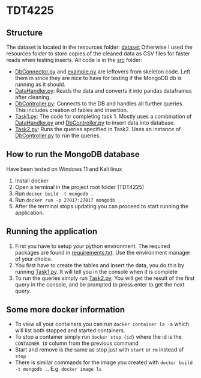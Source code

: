 # TDT4225

## Structure
The dataset is located in the resources folder: [dataset](resources/dataset/)
Otherwise I used the resources folder to store copies of the cleaned data as CSV files for faster reads when testing inserts.
All code is in the [src](src/) folder:
- [DbConnector.py](src/DbConnector.py) and [example.py](src/example.py) are leftovers from skeleton code. Left them in since they are nice to have for testing if the MongoDB db is running as it should.
- [DataHandler.py](src/DataHandler.py): Reads the data and converts it into pandas dataframes after cleaning.
- [DbController.py](src/DbController.py): Connects to the DB and handles all further queries. This includes creation of tables and insertion.
- [Task1.py](src/Task1.py): The code for completing task 1. Mostly uses a combination of [DataHandler.py](src/DataHandler.py) and [DbController.py](src/DbController.py) to insert data into database.
- [Task2.py](src/Task2.py): Runs the queries specified in Task2. Uses an instance of [DbController.py](src/DbController.py) to run the queries.

## How to run the MongoDB database
Have been tested on Windows 11 and Kali linux
1. Install docker
2. Open a terminal in the project root folder (TDT4225)
3. Run `docker build -t mongodb .`
4. Run `docker run -p 27017:27017 mongodb`
5. After the terminal stops updating you can proceed to start running the application.

## Running the application
1. First you have to setup your python environment. The required packages are found in [requirements.txt](requirements.txt). Use the environment manager of your choice.
2. You first have to create the tables and insert the data, you do this by running [Task1.py](src/Task1.py). It will tell you in the console when it is complete
3. To run the queries simply run [Task2.py](src/Task2.py). You will get the result of the first query in the console, and be prompted to press enter to get the next query.

## Some more docker information
- To view all your containers you can run `docker container la -a` which will list both stopped and started containers.
- To stop a container simply run `docker stop {id}` where the id is the `CONTAINER ID` column from the previous command
- Start and remove is the same as stop just with `start` or `rm` instead of `stop`
- There is similar commands for the image you created with `docker build -t mongodb .`. E.g. `docker image ls`